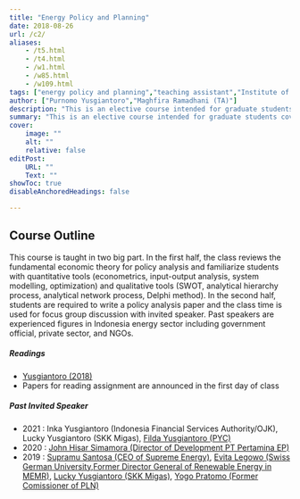 ```yaml
---
title: "Energy Policy and Planning" 
date: 2018-08-26
url: /c2/
aliases: 
    - /t5.html
    - /t4.html
    - /w1.html
    - /w85.html
    - /w109.html
tags: ["energy policy and planning","teaching assistant","Institute of Technology Bandung"]
author: ["Purnomo Yusgiantoro","Maghfira Ramadhani (TA)"]
description: "This is an elective course intended for graduate students covering economic theory and methods with quantitative and qualitative policy analysys tools to help understanding energy policy analysis and planning." 
summary: "This is an elective course intended for graduate students covering economic theory and methods with quantitative and qualitative policy analysys tools to help understanding energy policy analysis and planning. The course is delivered in Bahasa Indonesia language. I was a teaching assistant for this course from 2018 to 2022 working with Prof. Purnomo Yusgiantoro as the primary instructor." 
cover:
    image: ""
    alt: ""
    relative: false
editPost:
    URL: ""
    Text: ""
showToc: true
disableAnchoredHeadings: false

---
```


## Course Outline

This course is taught in two big part. In the first half, the class reviews the fundamental economic theory for policy analysis and familiarize students with quantitative tools (econometrics, input-output analysis, system modelling, optimization) and qualitative tools (SWOT, analytical hierarchy process, analytical network process, Delphi method). In the second half, students are required to write a policy analysis paper and the class time is used for focus group discussion with invited speaker. Past speakers are experienced figures in Indonesia energy sector including government official, private sector, and NGOs.

##### Readings

- [Yusgiantoro (2018)](https://www.purnomoyusgiantorocenter.org/a-book-summary-of-ekonomi-energi-teori-aplikasi/)
- Papers for reading assignment are announced in the first day of class

##### Past Invited Speaker
- 2021 : Inka Yusgiantoro (Indonesia Financial Services Authority/OJK), Lucky Yusgiantoro (SKK Migas), [Filda Yusgiantoro (PYC)](https://www.purnomoyusgiantorocenter.org/filda-c-yusgiantoro-s-t-m-b-m-m-b-a-ph-d/)
- 2020 : [John Hisar Simamora (Director of Development PT Pertamina EP)](https://tm.itb.ac.id/en/2020/03/13/perencanaan-dan-kebijakan-eor-di-indonesia-2/)
- 2019 : [Supramu Santosa (CEO of Supreme Energy)](https://tm.itb.ac.id/en/2019/04/12/guest-lecture-with-mr-supramu-santosa-m-sc-m-b-a/), [Evita Legowo (Swiss German University,Former Director General of Renewable Energy in MEMR)](https://tm.itb.ac.id/en/2019/04/05/guest-lecture-with-dr-evita-h-legowo/), [Lucky Yusgiantoro (SKK Migas)](https://tm.itb.ac.id/en/2019/03/29/guest-lecture-with-mr-lukcy-a-yusgiantoro-ph-d/), [Yogo Pratomo (Former Comissioner of PLN)](https://tm.itb.ac.id/en/2019/03/22/guest-lecture-with-dr-yoga-pratomo/)


